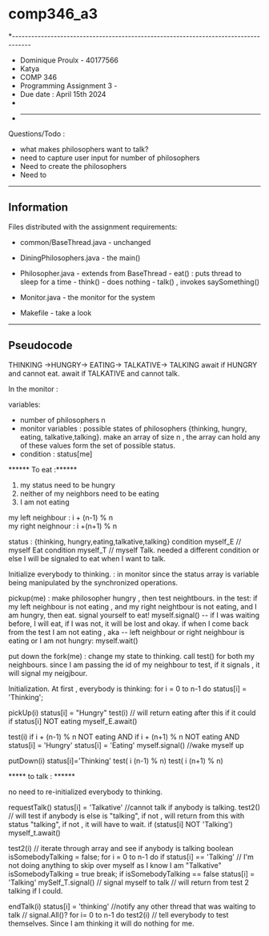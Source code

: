# comp346_a3

*------------------------------------------------------------------------------------
 * Dominique Proulx - 40177566
 * Katya 
 * COMP 346
 * Programming Assignment 3 -
 * Due date : April 15th 2024
 * 
 * ----------------------------------------------------------------------------------
  
  
  
 Questions/Todo  :
 
 - what makes philosophers want to talk?
 - need to capture user input for number of philosophers
 - Need to create the philosophers
 - Need to 
  -------------------------------------
 Information 
  -------------------------------------

  
  
Files distributed with the assignment requirements:
- common/BaseThread.java - unchanged
- DiningPhilosophers.java - the main()
- Philosopher.java - extends from BaseThread
       - eat() : puts thread to sleep for a time
       - think() - does nothing
       - talk() , invokes saySomething()
       
- Monitor.java - the monitor for the system
- Makefile - take a look

 
 
 -------------------------------------
 Pseudocode
 -------------------------------------
 THINKING ->HUNGRY-> EATING-> TALKATIVE-> TALKING 
 await if HUNGRY and cannot eat.
 await if TALKATIVE and cannot talk.
 
  In the monitor : 
  
  variables: 
  - number of philosophers n 
  - monitor variables : possible states of philosophers {thinking, hungry, eating, talkative,talking}. make an array of size n , the array can hold any of these values form the set of possible status.
  - condition : status[me] 
 
 ****** To eat :******
 1) my status need to be hungry
 2) neither of my neighbors need to be eating
 2) I am not eating
 
 my left neighbour : i + (n-1) % n  
 my right neighnour : i +(n+1) % n
 
status :  {thinking, hungry,eating,talkative,talking}
 condition myself_E  // myself Eat
 condition myself_T  // myself Talk. needed a different condition or else I will be signaled to eat when I want to talk.
 

Initialize everybody to thinking.  : in monitor since the status array is variable being manipulated by the synchronized operations.


pickup(me) : make philosopher hungry , then test neightbours. 
in the test:  if my left neighbour is not eating , and my right neightbour is not eating, and I am hungry, then eat. 
signal yourself to eat!  myself.signal()   -- if I was waiting before, I will eat, if I was not, it will be lost and okay.
if when I come back from the test I am not eating , aka -- left neighbour or right neighbour is eating or I am not hungry: myself.wait()  

put down the fork(me) : change my state to thinking. 
call test() for both my neighbours. since I am passing the id of my neighbour to test, if it signals , it will signal my neigjbour.


 Initialization. At first , everybody is thinking:
  for i = 0  to n-1 do
  	status[i] = 'Thinking';

pickUp(i)
status[i] = "Hungry"
test(i) // will return eating after this if it could
if status[i] NOT eating
	myself_E.await() 

test(i)
 if i + (n-1) % n  NOT eating 
 AND
 if i + (n+1) % n NOT eating
 AND
 status[i] = 'Hungry'
 	status[i] = 'Eating'
 	myself.signal()	  //wake myself up
 
putDown(i)
 status[i]='Thinking'
 test( i (n-1) % n)
 test( i (n+1) % n)


***** to talk : ******

no need to re-initialized everybody to thinking.

requestTalk()
status[i] = 'Talkative'
//cannot talk if anybody is talking. 
test2()  // will test if anybody is else is "talking", if not , will return from this with status "talking", if not , it will have to wait.
if (status[i] NOT 'Talking') myself_t.await() 

 
  	
test2(i) // iterate through array and see if anybody is talking
 boolean isSomebodyTalking = false;
 for i = 0 to n-1 do
   if status[i] == 'Talking'       // I'm not doing anything to skip over myself as I know I am "Talkative"
   		isSomebodyTalking = true
   		break;
   if isSomebodyTalking == false 
   		status[i] = 'Talking'
   		mySelf_T.signal()  // signal myself to talk
// will return from test 2 talking if I could.

endTalk(i)
  status[i] = 'thinking'
  //notify any other thread that was waiting to talk   // signal.All()?
  for i= 0 to n-1 do
    test2(i)  // tell everybody to test themselves. Since I am thinking it will do nothing for me.
 	
 
 
 
 